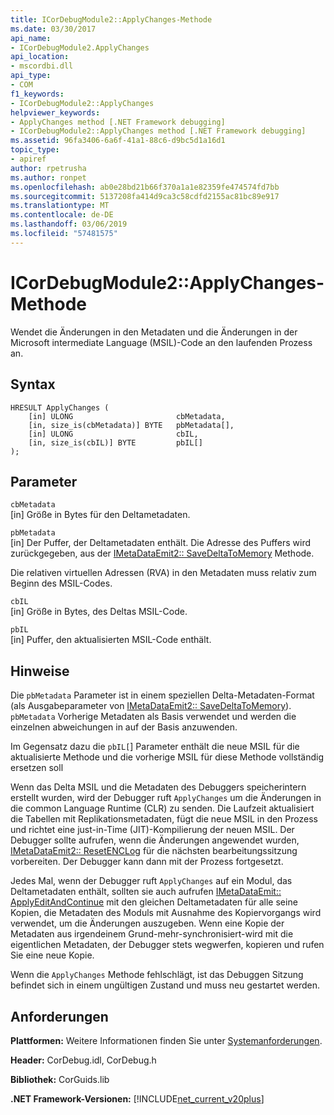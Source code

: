 ```yaml
---
title: ICorDebugModule2::ApplyChanges-Methode
ms.date: 03/30/2017
api_name:
- ICorDebugModule2.ApplyChanges
api_location:
- mscordbi.dll
api_type:
- COM
f1_keywords:
- ICorDebugModule2::ApplyChanges
helpviewer_keywords:
- ApplyChanges method [.NET Framework debugging]
- ICorDebugModule2::ApplyChanges method [.NET Framework debugging]
ms.assetid: 96fa3406-6a6f-41a1-88c6-d9bc5d1a16d1
topic_type:
- apiref
author: rpetrusha
ms.author: ronpet
ms.openlocfilehash: ab0e28bd21b66f370a1a1e82359fe474574fd7bb
ms.sourcegitcommit: 5137208fa414d9ca3c58cdfd2155ac81bc89e917
ms.translationtype: MT
ms.contentlocale: de-DE
ms.lasthandoff: 03/06/2019
ms.locfileid: "57481575"
---
```

# <a name="icordebugmodule2applychanges-method"></a>ICorDebugModule2::ApplyChanges-Methode
Wendet die Änderungen in den Metadaten und die Änderungen in der Microsoft intermediate Language (MSIL)-Code an den laufenden Prozess an.  
  
## <a name="syntax"></a>Syntax  
  
```  
HRESULT ApplyChanges (  
    [in] ULONG                       cbMetadata,  
    [in, size_is(cbMetadata)] BYTE   pbMetadata[],  
    [in] ULONG                       cbIL,  
    [in, size_is(cbIL)] BYTE         pbIL[]  
);  
```  
  
## <a name="parameters"></a>Parameter  
 `cbMetadata`  
 [in] Größe in Bytes für den Deltametadaten.  
  
 `pbMetadata`  
 [in] Der Puffer, der Deltametadaten enthält. Die Adresse des Puffers wird zurückgegeben, aus der [IMetaDataEmit2:: SaveDeltaToMemory](../../../../docs/framework/unmanaged-api/metadata/imetadataemit2-savedeltatomemory-method.md) Methode.  
  
 Die relativen virtuellen Adressen (RVA) in den Metadaten muss relativ zum Beginn des MSIL-Codes.  
  
 `cbIL`  
 [in] Größe in Bytes, des Deltas MSIL-Code.  
  
 `pbIL`  
 [in] Puffer, den aktualisierten MSIL-Code enthält.  
  
## <a name="remarks"></a>Hinweise  
 Die `pbMetadata` Parameter ist in einem speziellen Delta-Metadaten-Format (als Ausgabeparameter von [IMetaDataEmit2:: SaveDeltaToMemory](../../../../docs/framework/unmanaged-api/metadata/imetadataemit2-savedeltatomemory-method.md)). `pbMetadata` Vorherige Metadaten als Basis verwendet und werden die einzelnen abweichungen in auf der Basis anzuwenden.  
  
 Im Gegensatz dazu die `pbIL[`] Parameter enthält die neue MSIL für die aktualisierte Methode und die vorherige MSIL für diese Methode vollständig ersetzen soll  
  
 Wenn das Delta MSIL und die Metadaten des Debuggers speicherintern erstellt wurden, wird der Debugger ruft `ApplyChanges` um die Änderungen in die common Language Runtime (CLR) zu senden. Die Laufzeit aktualisiert die Tabellen mit Replikationsmetadaten, fügt die neue MSIL in den Prozess und richtet eine just-in-Time (JIT)-Kompilierung der neuen MSIL. Der Debugger sollte aufrufen, wenn die Änderungen angewendet wurden, [IMetaDataEmit2:: ResetENCLog](../../../../docs/framework/unmanaged-api/metadata/imetadataemit2-resetenclog-method.md) für die nächsten bearbeitungssitzung vorbereiten. Der Debugger kann dann mit der Prozess fortgesetzt.  
  
 Jedes Mal, wenn der Debugger ruft `ApplyChanges` auf ein Modul, das Deltametadaten enthält, sollten sie auch aufrufen [IMetaDataEmit:: ApplyEditAndContinue](../../../../docs/framework/unmanaged-api/metadata/imetadataemit-applyeditandcontinue-method.md) mit den gleichen Deltametadaten für alle seine Kopien, die Metadaten des Moduls mit Ausnahme des Kopiervorgangs wird verwendet, um die Änderungen auszugeben. Wenn eine Kopie der Metadaten aus irgendeinem Grund-mehr-synchronisiert-wird mit die eigentlichen Metadaten, der Debugger stets wegwerfen, kopieren und rufen Sie eine neue Kopie.  
  
 Wenn die `ApplyChanges` Methode fehlschlägt, ist das Debuggen Sitzung befindet sich in einem ungültigen Zustand und muss neu gestartet werden.  
  
## <a name="requirements"></a>Anforderungen  
 **Plattformen:** Weitere Informationen finden Sie unter [Systemanforderungen](../../../../docs/framework/get-started/system-requirements.md).  
  
 **Header:** CorDebug.idl, CorDebug.h  
  
 **Bibliothek:** CorGuids.lib  
  
 **.NET Framework-Versionen:** [!INCLUDE[net_current_v20plus](../../../../includes/net-current-v20plus-md.md)]
